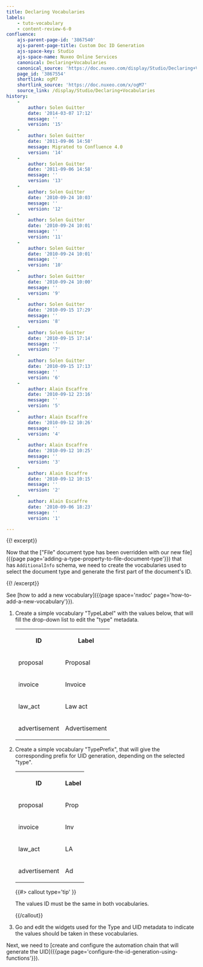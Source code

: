 ```yaml
---
title: Declaring Vocabularies
labels:
    - tuto-vocabulary
    - content-review-6-0
confluence:
    ajs-parent-page-id: '3867540'
    ajs-parent-page-title: Custom Doc ID Generation
    ajs-space-key: Studio
    ajs-space-name: Nuxeo Online Services
    canonical: Declaring+Vocabularies
    canonical_source: 'https://doc.nuxeo.com/display/Studio/Declaring+Vocabularies'
    page_id: '3867554'
    shortlink: ogM7
    shortlink_source: 'https://doc.nuxeo.com/x/ogM7'
    source_link: /display/Studio/Declaring+Vocabularies
history:
    - 
        author: Solen Guitter
        date: '2014-03-07 17:12'
        message: ''
        version: '15'
    - 
        author: Solen Guitter
        date: '2011-09-06 14:58'
        message: Migrated to Confluence 4.0
        version: '14'
    - 
        author: Solen Guitter
        date: '2011-09-06 14:58'
        message: ''
        version: '13'
    - 
        author: Solen Guitter
        date: '2010-09-24 10:03'
        message: ''
        version: '12'
    - 
        author: Solen Guitter
        date: '2010-09-24 10:01'
        message: ''
        version: '11'
    - 
        author: Solen Guitter
        date: '2010-09-24 10:01'
        message: ''
        version: '10'
    - 
        author: Solen Guitter
        date: '2010-09-24 10:00'
        message: ''
        version: '9'
    - 
        author: Solen Guitter
        date: '2010-09-15 17:29'
        message: ''
        version: '8'
    - 
        author: Solen Guitter
        date: '2010-09-15 17:14'
        message: ''
        version: '7'
    - 
        author: Solen Guitter
        date: '2010-09-15 17:13'
        message: ''
        version: '6'
    - 
        author: Alain Escaffre
        date: '2010-09-12 23:16'
        message: ''
        version: '5'
    - 
        author: Alain Escaffre
        date: '2010-09-12 10:26'
        message: ''
        version: '4'
    - 
        author: Alain Escaffre
        date: '2010-09-12 10:25'
        message: ''
        version: '3'
    - 
        author: Alain Escaffre
        date: '2010-09-12 10:15'
        message: ''
        version: '2'
    - 
        author: Alain Escaffre
        date: '2010-09-06 18:23'
        message: ''
        version: '1'

---
```

{{! excerpt}}

Now that the&nbsp;["File" document type has been overridden with our new file]({{page page='adding-a-type-property-to-file-document-type'}})&nbsp;that has&nbsp;`AdditionalInfo`&nbsp;schema, we need to create the vocabularies used to select the document type and generate the first part of the document's ID.

{{! /excerpt}}

See [how to add a new vocabulary]({{page space='nxdoc' page='how-to-add-a-new-vocabulary'}}).

1.  Create a simple vocabulary "TypeLabel" with the values below, that will fill the drop-down list to edit the "type" metadata.

    <table><tbody><tr><th colspan="1">

    ID

    </th><th colspan="1">

    Label

    </th></tr><tr><td colspan="1">

    proposal

    </td><td colspan="1">

    Proposal

    </td></tr><tr><td colspan="1">

    invoice

    </td><td colspan="1">

    Invoice

    </td></tr><tr><td colspan="1">

    law_act

    </td><td colspan="1">

    Law act

    </td></tr><tr><td colspan="1">

    advertisement

    </td><td colspan="1">

    Advertisement

    </td></tr></tbody></table>
2.  Create a simple vocabulary "TypePrefix", that will give the corresponding prefix for UID generation, depending on the selected "type".

    <table><tbody><tr><th colspan="1">

    ID

    </th><th colspan="1">

    Label

    </th></tr><tr><td colspan="1">

    proposal

    </td><td colspan="1">

    Prop

    </td></tr><tr><td colspan="1">

    invoice

    </td><td colspan="1">

    Inv

    </td></tr><tr><td colspan="1">

    law_act

    </td><td colspan="1">

    LA

    </td></tr><tr><td colspan="1">

    advertisement

    </td><td colspan="1">

    Ad

    </td></tr></tbody></table>{{#> callout type='tip' }}

    The values ID must be the same in both vocabularies.

    {{/callout}}
3.  Go and edit the widgets used for the Type and UID metadata to indicate the values should be taken in these vocabularies.

Next, we need to [create and configure the automation chain that will generate the UID]({{page page='configure-the-id-generation-using-functions'}}).